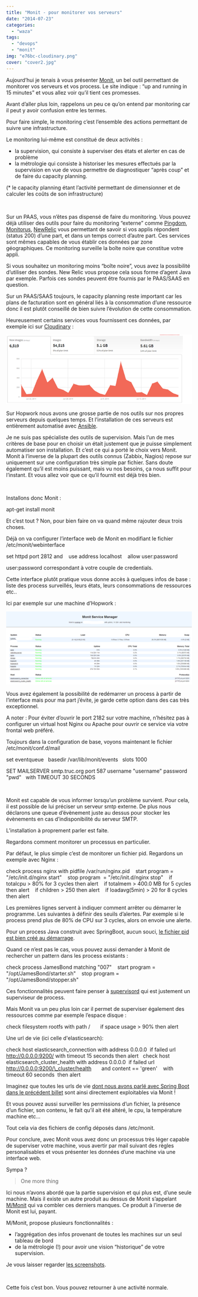 ```yaml
---
title: "Monit - pour monitorer vos serveurs"
date: "2014-07-23"
categories: 
  - "waza"
tags: 
  - "devops"
  - "monit"
img: "e76bc-cloudinary.png"
cover: "cover2.jpg"
---
```


Aujourd’hui je tenais à vous présenter [Monit](http://mmonit.com/monit/), un bel outil permettant de monitorer vos serveurs et vos process. Le site indique : “up and running in 15 minutes” et vous allez voir qu’il tient ces promesses.

Avant d’aller plus loin, rappelons un peu ce qu’on entend par monitoring car il peut y avoir confusion entre les termes.

Pour faire simple, le monitoring c’est l’ensemble des actions permettant de suivre une infrastructure.

Le monitoring lui-même est constitué de deux activités :

- la supervision, qui consiste à superviser des états et alerter en cas de problème
- la métrologie qui consiste à historiser les mesures effectués par la supervision en vue de vous permettre de diagnostiquer “après coup” et de faire du capacity planning.

(\* le capacity planning étant l’activité permettant de dimensionner et de calculer les coûts de son infrastructure)

 

Sur un PAAS, vous n’êtes pas dispensé de faire du monitoring. Vous pouvez déjà utiliser des outils pour faire du monitoring “externe” comme [Pingdom](https://www.pingdom.com/), [Monitorus](http://www.monitor.us/en/website-monitoring), [NewRelic](http://newrelic.com/) vous permettant de savoir si vos applis répondent (status 200) d’une part, et dans un temps correct d’autre part. Ces services sont mêmes capables de vous établir ces données par zone géographiques. Ce monitoring surveille la boîte noire que constitue votre appli.

Si vous souhaitez un monitoring moins “boîte noire”, vous avez la possibilité d’utiliser des sondes. New Relic vous propose cela sous forme d’agent Java par exemple. Parfois ces sondes peuvent être fournis par le PAAS/SAAS en question.

Sur un PAAS/SAAS toujours, le capacity planning reste important car les plans de facturation sont en général liés à la consommation d’une ressource donc il est plutôt conseillé de bien suivre l’évolution de cette consommation.

Heureusement certains services vous fournissent ces données, par exemple ici sur [Cloudinary](https://cloudinary.com) :

[![cloudinary](/images/e76bc-cloudinary.png)](http://eventuallycoding.com/wp-content/uploads/2014/07/e76bc-cloudinary.png)

Sur Hopwork nous avons une grosse partie de nos outils sur nos propres serveurs depuis quelques temps. Et l’installation de ces serveurs est entièrement automatisé avec [Ansible](http://www.ansible.com/home).

Je ne suis pas spécialiste des outils de supervision. Mais l’un de mes critères de base pour en choisir un était justement que je puisse simplement automatiser son installation. Et c’est ce qui a porté le choix vers Monit. Monit à l’inverse de la plupart des outils connus (Zabbix, Nagios) repose sur uniquement sur une configuration très simple par fichier. Sans doute également qu’il est moins puissant, mais vu nos besoins, ça nous suffit pour l’instant. Et vous allez voir que ce qu’il fournit est déjà très bien.

 

Installons donc Monit :

apt-get install monit

Et c’est tout ? Non, pour bien faire on va quand même rajouter deux trois choses.

Déjà on va configurer l’interface web de Monit en modifiant le fichier /etc/monit/webinterface

set httpd port 2812 and
   use address localhost
   allow user:password

user:password correspondant à votre couple de credentials.

Cette interface plutôt pratique vous donne accès à quelques infos de base : liste des process surveillés, leurs états, leurs consommations de ressources etc..

Ici par exemple sur une machine d’Hopwork :

[![monit](/images/1ee46-monit.png)](http://eventuallycoding.com/wp-content/uploads/2014/07/1ee46-monit.png)

Vous avez également la possibilité de redémarrer un process à partir de l’interface mais pour ma part j’évite, je garde cette option dans des cas très exceptionnel.

A noter : Pour éviter d’ouvrir le port 2182 sur votre machine, n’hésitez pas à configurer un virtual host Nginx ou Apache pour ouvrir ce service via votre frontal web préféré.

Toujours dans la configuration de base, voyons maintenant le fichier /etc/monit/conf.d/mail

set eventqueue
  basedir /var/lib/monit/events
  slots 1000

SET MAILSERVER smtp.truc.org port 587 username "username" password "pwd"
  with TIMEOUT 30 SECONDS

 

Monit est capable de vous informer lorsqu’un problème survient. Pour cela, il est possible de lui préciser un serveur smtp externe. De plus nous déclarons une queue d’évènement juste au dessus pour stocker les évènements en cas d’indisponibilité du serveur SMTP.

L’installation à proprement parler est faite.

Regardons comment monitorer un processus en particulier.

Par défaut, le plus simple c’est de monitorer un fichier pid. Regardons un exemple avec Nginx :

check process nginx with pidfile /var/run/nginx.pid
   start program = "/etc/init.d/nginx start"
   stop program  = "/etc/init.d/nginx stop"
   if totalcpu > 80% for 3 cycles then alert
   if totalmem > 400.0 MB for 5 cycles then alert
   if children > 250 then alert
   if loadavg(5min) > 20 for 8 cycles then alert

Les premières lignes servent à indiquer comment arrêter ou démarrer le programme. Les suivantes à définir des seuils d’alertes. Par exemple si le process prend plus de 80% de CPU sur 3 cycles, alors on envoie une alerte.

Pour un process Java construit avec SpringBoot, aucun souci, [le fichier pid est bien créé au démarrage](http://www.eventuallycoding.com/index.php/spring-boot-dans-le-doute-reboote/).

Quand ce n’est pas le cas, vous pouvez aussi demander à Monit de rechercher un pattern dans les process existants :

check process JamesBond matching "007"
   start program = "/opt/JamesBond/starter.sh"
   stop program = "/opt/JamesBond/stopper.sh"

Ces fonctionnalités peuvent faire penser à [supervisord](http://supervisord.org/) qui est justement un superviseur de process.

Mais Monit va un peu plus loin car il permet de superviser également des ressources comme par exemple l’espace disque :

check filesystem rootfs with path /
       if space usage > 90% then alert

Une url de vie (ici celle d'elasticsearch):

check host elasticsearch\_connection with address 0.0.0.0
 if failed url http://0.0.0.0:9200/ with timeout 15 seconds then alert  
check host elasticsearch\_cluster\_health with address 0.0.0.0
 if failed url http://0.0.0.0:9200/\_cluster/health   
   and content == 'green'
   with timeout 60 seconds
 then alert

Imaginez que toutes les urls de vie [dont nous avons parlé avec Spring Boot dans le précédent billet](http://www.eventuallycoding.com/index.php/spring-boot-dans-le-doute-reboote/) sont ainsi directement exploitables via Monit !

Et vous pouvez aussi surveiller les permissions d’un fichier, la présence d’un fichier, son contenu, le fait qu’il ait été altéré, le cpu, la température machine etc…

Tout cela via des fichiers de config déposés dans /etc/monit.

Pour conclure, avec Monit vous avez donc un processus très léger capable de superviser votre machine, vous avertir par mail suivant des règles personalisables et vous présenter les données d’une machine via une interface web.

Sympa ?

> One more thing

Ici nous n’avons abordé que la partie supervision et qui plus est, d’une seule machine. Mais il existe un autre produit au dessus de Monit s’appelant [M/Monit](http://mmonit.com/) qui va combler ces derniers manques. Ce produit à l’inverse de Monit est lui, payant.

M/Monit, propose plusieurs fonctionnalités :

- l’aggrégation des infos provenant de toutes les machines sur un seul tableau de bord
- de la métrologie (!) pour avoir une vision “historique” de votre supervision.

Je vous laisser regarder [les screenshots](http://mmonit.com/screenshots/).

 

Cette fois c’est bon. Vous pouvez retourner à une activité normale.
